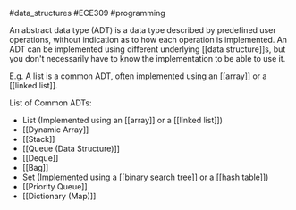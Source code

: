 #data_structures #ECE309 #programming 

An abstract data type (ADT) is a data type described by predefined user operations, without indication as to how each operation is implemented. An ADT can be implemented using different underlying [[data structure]]s, but you don't necessarily have to know the implementation to be able to use it.

E.g. A list is a common ADT, often implemented using an [[array]] or a [[linked list]].

List of Common ADTs:
- List (Implemented using an [[array]] or a [[linked list]])
- [[Dynamic Array]]
- [[Stack]]
- [[Queue (Data Structure)]]
- [[Deque]]
- [[Bag]]
- Set (Implemented using a [[binary search tree]] or a [[hash table]])
- [[Priority Queue]]
- [[Dictionary (Map)]]